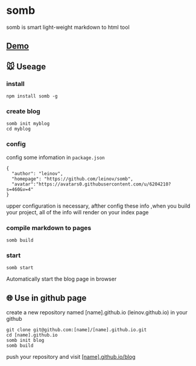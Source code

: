 # somb

somb is smart light-weight markdown to html tool

## [Demo](http://www.leinov.com/blog/)

## 🐭 Useage

### install 

```
npm install somb -g
```

### create blog 

```
somb init myblog
cd myblog
```

### config 

config some infomation in ```package.json```

```
{
  "author": "leinov",
  "homepage": "https://github.com/leinov/somb",
  "avatar":"https://avatars0.githubusercontent.com/u/6204210?s=460&v=4"
}
```

upper configuration is necessary, afther config these info ,when you build your project, all of the info will render on your index page

### compile markdown to pages

```
somb build
```

### start 
```
somb start
```
Automatically start the blog page in browser

## 🌐 Use in github page
 create a new repository named [name].github.io (leinov.github.io) in your github 
 
 ```
 git clone git@github.com:[name]/[name].github.io.git
 cd [name].github.io
 somb init blog
 somb build
 ```
 push your repository and visit [[name].github.io/blog](http://leinov.github.io/blog)